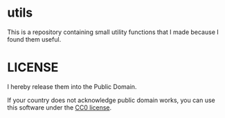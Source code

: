 # utils

This is a repository containing small utility functions that I made because
I found them useful.

# LICENSE

I hereby release them into the Public Domain.

If your country does not acknowledge public domain works, you can use this
software under the
[CC0 license](http://creativecommons.org/publicdomain/zero/1.0/).
